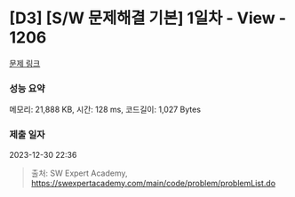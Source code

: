# [D3] [S/W 문제해결 기본] 1일차 - View - 1206 

[문제 링크](https://swexpertacademy.com/main/code/problem/problemDetail.do?contestProbId=AV134DPqAA8CFAYh) 

### 성능 요약

메모리: 21,888 KB, 시간: 128 ms, 코드길이: 1,027 Bytes

### 제출 일자

2023-12-30 22:36



> 출처: SW Expert Academy, https://swexpertacademy.com/main/code/problem/problemList.do
